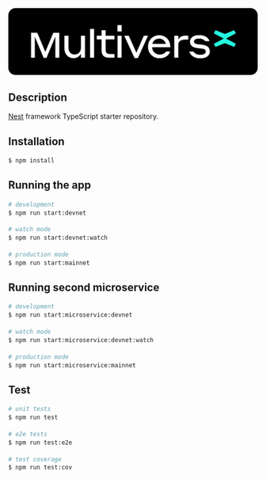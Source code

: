 <div style="text-align:center">
  <img
  src="https://raw.githubusercontent.com/multiversx/mx-chain-go/master/multiversx-logo.svg"
  alt="MultiversX">
</div>

## Description

[Nest](https://github.com/nestjs/nest) framework TypeScript starter repository.

## Installation

```bash
$ npm install
```

## Running the app

```bash
# development
$ npm run start:devnet

# watch mode
$ npm run start:devnet:watch

# production mode
$ npm run start:mainnet
```

## Running second microservice

```bash
# development
$ npm run start:microservice:devnet

# watch mode
$ npm run start:microservice:devnet:watch

# production mode
$ npm run start:microservice:mainnet
```

## Test

```bash
# unit tests
$ npm run test

# e2e tests
$ npm run test:e2e

# test coverage
$ npm run test:cov
```
